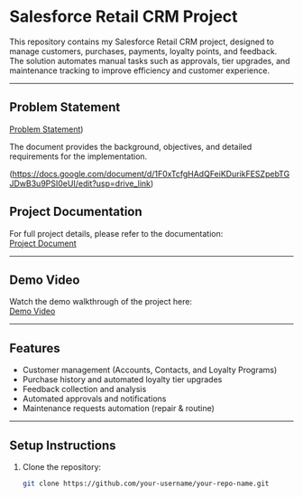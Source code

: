 # Salesforce Retail CRM Project

This repository contains my Salesforce Retail CRM project, designed to manage customers, purchases, payments, loyalty points, and feedback.  
The solution automates manual tasks such as approvals, tier upgrades, and maintenance tracking to improve efficiency and customer experience.

---
## Problem Statement   

[Problem Statement](https://docs.google.com/document/d/1F0xTcfgHAdQFeiKDurikFESZpebTGJDwB3u9PSI0eUI/edit?usp=drive_link))  

The document provides the background, objectives, and detailed requirements for the implementation.  

(https://docs.google.com/document/d/1F0xTcfgHAdQFeiKDurikFESZpebTGJDwB3u9PSI0eUI/edit?usp=drive_link)

## Project Documentation
For full project details, please refer to the documentation:  
[ Project Document](https://drive.google.com/file/d/1hpZZ1nkj-xUmo4MlDOVVb30e4cYdXenJ/view?usp=drivesdk)

---

## Demo Video
Watch the demo walkthrough of the project here:  
[ Demo Video](https://drive.google.com/file/d/10rsuhTIpYI_fFGNRYZiKf_Ox-7uK4zjk/view?usp=drivesdk)

---

##  Features
- Customer management (Accounts, Contacts, and Loyalty Programs)  
- Purchase history and automated loyalty tier upgrades  
- Feedback collection and analysis  
- Automated approvals and notifications  
- Maintenance requests automation (repair & routine)  

---

##  Setup Instructions
1. Clone the repository:
   ```bash
   git clone https://github.com/your-username/your-repo-name.git
